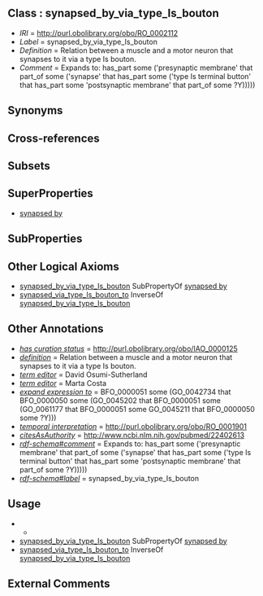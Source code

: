 
## Class : synapsed_by_via_type_Is_bouton

 * *IRI* = http://purl.obolibrary.org/obo/RO_0002112
 * *Label* = synapsed_by_via_type_Is_bouton
 * *Definition* = Relation between a muscle and a motor neuron that synapses to it via a type Is bouton.
 * *Comment* = Expands to: has_part some ('presynaptic membrane' that part_of some ('synapse' that has_part some ('type Is terminal button' that has_part some 'postsynaptic membrane' that part_of some ?Y)))))

## Synonyms


## Cross-references


## Subsets


## SuperProperties

 * [synapsed by](../../RO/03/RO_0002103.md)

## SubProperties


## Other Logical Axioms

 * [synapsed_by_via_type_Is_bouton](../../RO/12/RO_0002112.md) SubPropertyOf [synapsed by](../../RO/03/RO_0002103.md)
 * [synapsed_via_type_Is_bouton_to](../../RO/06/RO_0002106.md) InverseOf [synapsed_by_via_type_Is_bouton](../../RO/12/RO_0002112.md)

## Other Annotations

 * *[has curation status](../../IAO/14/IAO_0000114.md)* = http://purl.obolibrary.org/obo/IAO_0000125
 * *[definition](../../IAO/15/IAO_0000115.md)* = Relation between a muscle and a motor neuron that synapses to it via a type Is bouton.
 * *[term editor](../../IAO/17/IAO_0000117.md)* = David Osumi-Sutherland
 * *[term editor](../../IAO/17/IAO_0000117.md)* = Marta Costa
 * *[expand expression to](../../IAO/24/IAO_0000424.md)* = BFO_0000051 some (GO_0042734 that BFO_0000050 some (GO_0045202 that BFO_0000051 some (GO_0061177 that BFO_0000051 some GO_0045211 that BFO_0000050 some ?Y)))
 * *[temporal interpretation](../../RO/00/RO_0001900.md)* = http://purl.obolibrary.org/obo/RO_0001901
 * *[citesAsAuthority](../../ty/citesAsAuthority.md)* = http://www.ncbi.nlm.nih.gov/pubmed/22402613
 * *[rdf-schema#comment](../../nt/rdf-schema#comment.md)* = Expands to: has_part some ('presynaptic membrane' that part_of some ('synapse' that has_part some ('type Is terminal button' that has_part some 'postsynaptic membrane' that part_of some ?Y)))))
 * *[rdf-schema#label](../../el/rdf-schema#label.md)* = synapsed_by_via_type_Is_bouton

## Usage

 * -
 * [synapsed_by_via_type_Is_bouton](../../RO/12/RO_0002112.md) SubPropertyOf [synapsed by](../../RO/03/RO_0002103.md)
 * [synapsed_via_type_Is_bouton_to](../../RO/06/RO_0002106.md) InverseOf [synapsed_by_via_type_Is_bouton](../../RO/12/RO_0002112.md)

## External Comments

